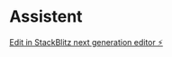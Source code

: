 # Assistent

[Edit in StackBlitz next generation editor ⚡️](https://stackblitz.com/~/github.com/va-cmyk/Assistent)